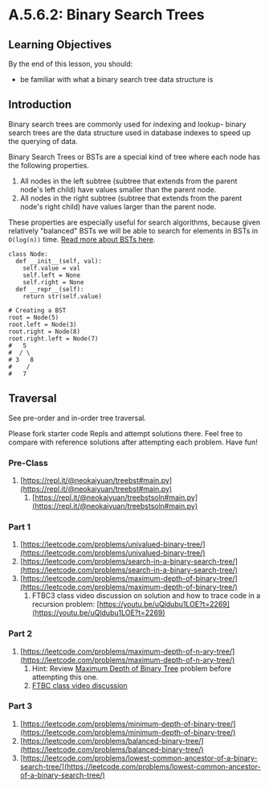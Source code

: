 # A.5.6.2: Binary Search Trees

## Learning Objectives

By the end of this lesson, you should:

* be familiar with what a binary search tree data structure is

## Introduction

Binary search trees are commonly used for indexing and lookup- binary search trees are the data structure used in database indexes to speed up the querying of data.

Binary Search Trees or BSTs are a special kind of tree where each node has the following properties.

1. All nodes in the left subtree (subtree that extends from the parent node's left child) have values smaller than the parent node.
2. All nodes in the right subtree (subtree that extends from the parent node's right child) have values larger than the parent node.

These properties are especially useful for search algorithms, because given relatively "balanced" BSTs we will be able to search for elements in BSTs in `O(log(n))` time. [Read more about BSTs here](https://www.geeksforgeeks.org/binary-search-tree-data-structure/).

```
class Node:
  def __init__(self, val):
    self.value = val
    self.left = None
    self.right = None
  def __repr__(self):
    return str(self.value)

# Creating a BST
root = Node(5)
root.left = Node(3)
root.right = Node(8)
root.right.left = Node(7)
#   5
#  / \
# 3   8
#    /
#   7
```

## Traversal

See pre-order and in-order tree traversal.

Please fork starter code Repls and attempt solutions there. Feel free to compare with reference solutions after attempting each problem. Have fun!

### Pre-Class

1. [https://repl.it/@neokaiyuan/treebst#main.py](https://repl.it/@neokaiyuan/treebst#main.py)
   1. [https://repl.it/@neokaiyuan/treebstsoln#main.py](https://repl.it/@neokaiyuan/treebstsoln#main.py)

### Part 1

1. [https://leetcode.com/problems/univalued-binary-tree/](https://leetcode.com/problems/univalued-binary-tree/)
2. [https://leetcode.com/problems/search-in-a-binary-search-tree/](https://leetcode.com/problems/search-in-a-binary-search-tree/)
3. [https://leetcode.com/problems/maximum-depth-of-binary-tree/](https://leetcode.com/problems/maximum-depth-of-binary-tree/)
   1. FTBC3 class video discussion on solution and how to trace code in a recursion problem: [https://youtu.be/uQldubu1LOE?t=2269](https://youtu.be/uQldubu1LOE?t=2269)

### Part 2

1. [https://leetcode.com/problems/maximum-depth-of-n-ary-tree/](https://leetcode.com/problems/maximum-depth-of-n-ary-tree/)
   1. Hint: Review [Maximum Depth of Binary Tree](https://leetcode.com/problems/maximum-depth-of-binary-tree/) problem before attempting this one.
   2. [FTBC class video discussion](https://youtu.be/L2gtfJBxKzE?t=5329)

### Part 3

1. [https://leetcode.com/problems/minimum-depth-of-binary-tree/](https://leetcode.com/problems/minimum-depth-of-binary-tree/)
2. [https://leetcode.com/problems/balanced-binary-tree/](https://leetcode.com/problems/balanced-binary-tree/)
3. [https://leetcode.com/problems/lowest-common-ancestor-of-a-binary-search-tree/](https://leetcode.com/problems/lowest-common-ancestor-of-a-binary-search-tree/)
